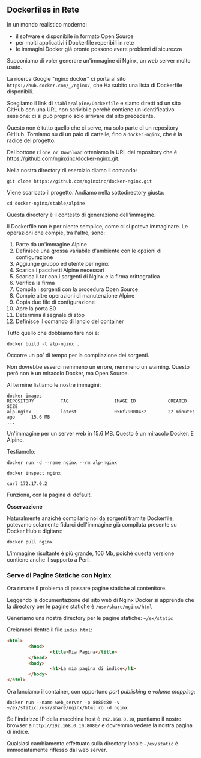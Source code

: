 ## Dockerfiles in Rete

In un mondo realistico moderno:
* il sofware è disponibile in formato Open Source
* per molti applicativi i Dockerfile reperibili in rete
* le immagini Docker già pronte possono avere problemi di sicurezza

Supponiamo di voler generare un'immagine di Nginx, un web server molto usato.

La ricerca Google "nginx docker" ci porta al sito `https://hub.docker.com/_/nginx/`, che Ha subito una lista di Dockerfile disponibili.

Scegliamo il link di `stable/alpine/Dockerfile` e siamo diretti ad un sito GitHub con una URL non scrivibile perchè contiene un identificativo sessione: ci si può proprio solo arrivare dal sito precedente.

Questo non è tutto quello che ci serve, ma solo parte di un repository GitHub. Torniamo su di un paio di cartelle, fino a `docker-nginx`, che è la radice del progetto.

Dal bottone `Clone or Download` otteniamo la URL del repository che è https://github.com/nginxinc/docker-nginx.git.

Nella nostra directory di esercizio diamo il comando:
```
git clone https://github.com/nginxinc/docker-nginx.git
```
Viene scaricato il progetto. Andiamo nella sottodirectory giusta:
```
cd docker-nginx/stable/alpine
```

Questa directory è il contesto di generazione dell'immagine.

Il Dockerfile non è per niente semplice, come ci si poteva immaginare. Le operazioni che compie, tra l'altre, sono:

1. Parte da un'immagine Alpine
2. Definisce una grossa variabile d'ambiente con le opzioni di configurazione
3. Aggiunge gruppo ed utente per nginx
4. Scarica i pacchetti Alpine necessari
5. Scarica il tar con i sorgenti di Nginx e la firma crittografica
6. Verifica la firma
7. Compila i sorgenti con la procedura Open Source
8. Compie altre operazioni di manutenzione Alpine
9. Copia due file di configurazione
10. Apre la porta 80
11. Determina il segnale di stop
12. Definisce il comando di lancio del container

Tutto quello che dobbiamo fare noi è:
```
docker build -t alp-nginx .
```
Occorre un po' di tempo per la compilazione dei sorgenti.

Non dovrebbe esserci nemmeno un errore, nemmeno un warning. Questo però non è un miracolo Docker, ma Open Source.

Al termine listiamo le nostre immagini:
```
docker images
REPOSITORY          TAG                 IMAGE ID            CREATED             SIZE
alp-nginx           latest              056f79000432        22 minutes ago      15.6 MB
...
```

Un'immagine per un server web in 15.6 MB. Questo è un miracolo Docker. E Alpine.

Testiamolo:
```
docker run -d --name nginx --rm alp-nginx

docker inspect nginx

curl 172.17.0.2
```

Funziona, con la pagina di default.

**Osservazione**

Naturalmente anzichè compilarlo noi da sorgenti tramite Dockerfile, potevamo solamente fidarci dell'immagine già compilata presente su Docker Hub e digitare:
```
docker pull nginx
```
L'immagine risultante è più grande, 106 Mb, poichè questa versione contiene anche il supporto a Perl.

### Serve di Pagine Statiche con Nginx

Ora rimane il problema di passare pagine statiche al contenitore.

Leggendo la documentazione del sito web di Nginx Docker si apprende che la directory per le pagine statiche è `/usr/share/nginx/html`

Generiamo una nostra directory per le pagine statiche: `~/ex/static`

Creiamoci dentro il file `index.html`:
```html
<html>
        <head>
                <title>Mia Pagina</title>
        </head>
        <body>
                <h1>La mia pagina di indice</h1>
        </body>
</html>
```

Ora lanciamo il container, con opportuno _port publishing_ e _volume mapping_:
```
docker run --name web_server -p 8080:80 -v ~/ex/static:/usr/share/nginx/html:ro -d nginx
```

Se l'indirizzo IP della macchina host è `192.168.0.10`, puntiamo il nostro browser a `http://192.168.0.10:8080/` e dovremmo vedere la nostra pagina di indice.

Qualsiasi cambiamento effettuato sulla directory locale `~/ex/static` è immediatamente riflesso dal web server.


